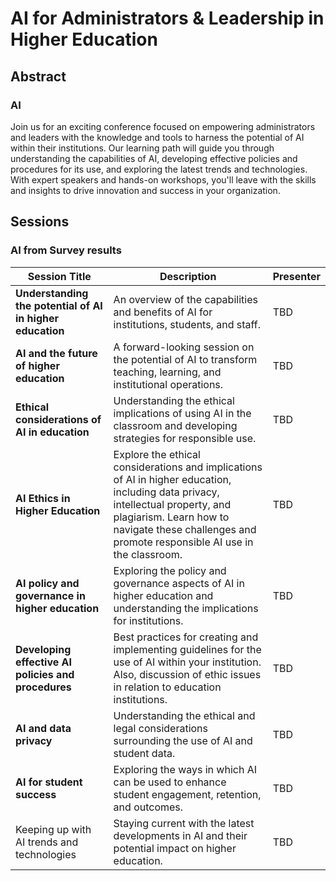 # AI for Administrators & Leadership in Higher Education

## Abstract

### AI

Join us for an exciting conference focused on empowering administrators and leaders with the knowledge and tools to harness the potential of AI within their institutions. Our learning path will guide you through understanding the capabilities of AI, developing effective policies and procedures for its use, and exploring the latest trends and technologies. With expert speakers and hands-on workshops, you'll leave with the skills and insights to drive innovation and success in your organization.

## Sessions

### AI from Survey results

| Session Title | Description | Presenter |
| --- | --- | --- |
| **Understanding the potential of AI in higher education** | An overview of the capabilities and benefits of AI for institutions, students, and staff. | TBD |
| **AI and the future of higher education** | A forward-looking session on the potential of AI to transform teaching, learning, and institutional operations. | TBD |
| **Ethical considerations of AI in education** | Understanding the ethical implications of using AI in the classroom and developing strategies for responsible use.  | TBD |
| **AI Ethics in Higher Education** | Explore the ethical considerations and implications of AI in higher education, including data privacy, intellectual property, and plagiarism. Learn how to navigate these challenges and promote responsible AI use in the classroom. | TBD |
| **AI policy and governance in higher education** | Exploring the policy and governance aspects of AI in higher education and understanding the implications for institutions. | TBD |
| **Developing effective AI policies and procedures** | Best practices for creating and implementing guidelines for the use of AI within your institution. Also, discussion of ethic issues in relation to education institutions. | TBD |
| **AI and data privacy** | Understanding the ethical and legal considerations surrounding the use of AI and student data. | TBD |
| **AI for student success** | Exploring the ways in which AI can be used to enhance student engagement, retention, and outcomes. | TBD |
| Keeping up with AI trends and technologies | Staying current with the latest developments in AI and their potential impact on higher education. | TBD |

